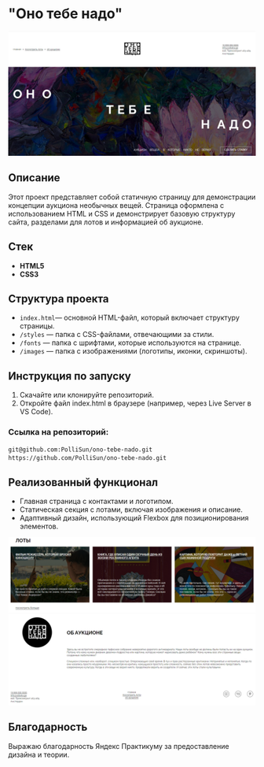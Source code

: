 # "Оно тебе надо"

![Главная страница.](/images/screenshots/screenshot1.png)

## Описание

Этот проект представляет собой статичную страницу для демонстрации концепции аукциона необычных вещей. Страница оформлена с использованием HTML и CSS и демонстрирует базовую структуру сайта, разделами для лотов и информацией об аукционе.

## Стек

- **HTML5**
- **CSS3**

## Структура проекта

- `index.html`— основной HTML-файл, который включает структуру страницы.
- `/styles` — папка с CSS-файлами, отвечающими за стили.
- `/fonts` — папка с шрифтами, которые используются на странице.
- `/images` — папка с изображениями (логотипы, иконки, скриншоты).

## Инструкция по запуску

1. Скачайте или клонируйте репозиторий.
2. Откройте файл index.html в браузере (например, через Live Server в VS Code).

### Ссылка на репозиторий:
`git@github.com:PolliSun/ono-tebe-nado.git`
`https://github.com/PolliSun/ono-tebe-nado.git`

## Реализованный функционал

- Главная страница с контактами и логотипом.
- Статическая секция с лотами, включая изображения и описание.
- Адаптивный дизайн, использующий Flexbox для позиционирования элементов.

![Секция лотов.](/images/screenshots/screenshot2.png)
![Описание аукциона.](/images/screenshots/screenshot3.png)

## Благодарность

Выражаю благодарность Яндекс Практикуму за предоставление дизайна и теории.
